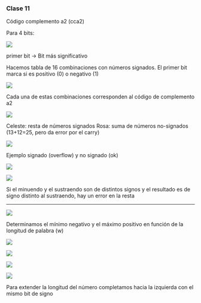 ### Clase 11
Código complemento a2 (cca2)

Para 4 bits:

![](114-assets/ppt-49-logic.png)

primer bit -> Bit más significativo

Hacemos tabla de 16 combinaciones con números signados.
El primer bit marca si es positivo (0) o negativo (1)

![](114-assets/ppt-50-logic.png)

Cada una de estas combinaciones corresponden al código de complemento a2

![](114-assets/ppt-51-logic.png)

Celeste: resta de números signados
Rosa: suma de números no-signados (13+12=25, pero da error por el carry)

![](114-assets/ppt-52-logic.png)

Ejemplo signado (overflow) y no signado (ok)

![](114-assets/ppt-53-logic.png)

![](114-assets/ppt-54-logic.png)

Si el minuendo y el sustraendo son de distintos signos y el resultado es de signo distinto al sustraendo, hay un error en la resta

---
![](114-assets/ppt-55-logic.png)

Determinamos el mínimo negativo y el máximo positivo en función de la longitud de palabra (w)

![](114-assets/ppt-56-logic.png)

![](114-assets/ppt-57-logic.png)

![](114-assets/ppt-58-logic.png)

![](114-assets/ppt-59-logic.png)

Para extender la longitud del número completamos hacia la izquierda con el mismo bit de signo

